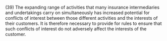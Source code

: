 (39) The expanding range of activities that many insurance intermediaries and undertakings carry on simultaneously has increased potential for conflicts of interest between those different activities and the interests of their customers. It is therefore necessary to provide for rules to ensure that such conflicts of interest do not adversely affect the interests of the customer.